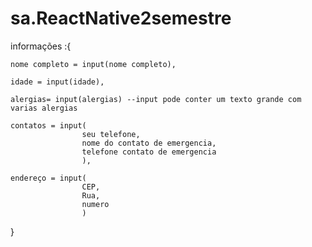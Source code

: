 # sa.ReactNative2semestre

informações :{

    nome completo = input(nome completo),

    idade = input(idade),

    alergias= input(alergias) --input pode conter um texto grande com varias alergias 

    contatos = input(
                    seu telefone,
                    nome do contato de emergencia,
                    telefone contato de emergencia
                    ),

    endereço = input( 
                    CEP,
                    Rua,
                    numero
                    )
    

}